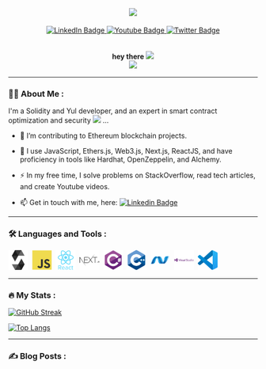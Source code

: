 <div id="header" align="center">
  <img src="https://media.giphy.com/media/M9gbBd9nbDrOTu1Mqx/giphy.gif" width="168"/>
</div>
<br>

<div id="badges" align="center">
  <a href="[your-linkedin-URL](https://www.linkedin.com/in/michael-psyllakis/)">
    <img src="https://img.shields.io/badge/LinkedIn-blue?style=for-the-badge&logo=linkedin&logoColor=white" alt="LinkedIn Badge"/>
  </a>
  <a href="[your-youtube-URL](https://www.youtube.com/channel/UCtxJI0PG3ux7NhQA7-cQL1g)">
    <img src="https://img.shields.io/badge/YouTube-red?style=for-the-badge&logo=youtube&logoColor=white" alt="Youtube Badge"/>
  </a>
  <a href="https://x.com/Mikefastnow">
    <img src="https://img.shields.io/badge/Twitter-blue?style=for-the-badge&logo=twitter&logoColor=white" alt="Twitter Badge"/>
  </a>  
</div>

<div id="counter" align="center">
  <img src="https://komarev.com/ghpvc/?username=michaelpsyllakis&style=flat-square&color=blue" alt=""/> 
</div>
<br>

<div align="center">
  <b>hey there</b> <img src="https://media.giphy.com/media/hvRJCLFzcasrR4ia7z/giphy.gif" width="30px"/> 
</div>

<div align="center">
  <img src="https://media2.giphy.com/media/qgQUggAC3Pfv687qPC/giphy.gif" width="500"/>
</div>

---

### :man_technologist: About Me :

I'm a Solidity and Yul developer, and an expert in smart contract optimization and security <img src="https://media.giphy.com/media/WUlplcMpOCEmTGBtBW/giphy.gif" width="30"> ...

- :telescope: I’m contributing to Ethereum blockchain projects.

- :seedling: I use JavaScript, Ethers.js, Web3.js, Next.js, ReactJS, and have proficiency in tools like Hardhat, OpenZeppelin, and Alchemy.

- :zap: In my free time, I solve problems on StackOverflow, read tech articles, and create Youtube videos.

- :mailbox: Get in touch with me, here: [![Linkedin Badge](https://img.shields.io/badge/LinkedIn-blue?style=flat&logo=Linkedin&logoColor=white)](your-linkedin-url)

---

### :hammer_and_wrench: Languages and Tools :

<div>
  <img src="https://github.com/devicons/devicon/blob/master/icons/solidity/solidity-original.svg" title="Solidity" alt="Solidity" width="40" height="40"/>&nbsp;
  <img src="https://github.com/devicons/devicon/blob/master/icons/javascript/javascript-original.svg" title="JavaScript" alt="Solidity" width="40" height="40"/>&nbsp;
  <img src="https://github.com/devicons/devicon/blob/master/icons/react/react-original-wordmark.svg" title="React.js" alt="React.js" width="40" height="40"/>&nbsp;
  <img src="https://github.com/devicons/devicon/blob/master/icons/nextjs/nextjs-original-wordmark.svg" title="NextJS" alt="NextJS" width="40" height="40"/>&nbsp;
  <img src="https://github.com/devicons/devicon/blob/master/icons/csharp/csharp-original.svg" title="C-Sharp" alt="C#" width="40" height="40"/>&nbsp;
  <img src="https://github.com/devicons/devicon/blob/master/icons/cplusplus/cplusplus-original.svg" title="C Plus Plus" alt="C++" width="40" height="40"/>&nbsp;
  <img src="https://github.com/devicons/devicon/blob/master/icons/dot-net/dot-net-original.svg" title=".NET" alt="Dot Net" width="40" height="40"/>&nbsp;
  <img src="https://github.com/devicons/devicon/blob/master/icons/visualstudio/visualstudio-plain-wordmark.svg" title="Visual Studio" alt="Visual Studio" width="40" height="40"/>&nbsp;
  <img src="https://github.com/devicons/devicon/blob/master/icons/vscode/vscode-original.svg" title="Visual Code" alt="Visual Code" width="40" height="40"/>&nbsp;
</div>

---

### :fire: My Stats :

[![GitHub Streak](http://github-readme-streak-stats.herokuapp.com?user=michaelpsyllakis&theme=dark)](https://git.io/streak-stats)

[![Top Langs](https://github-readme-stats.vercel.app/api/top-langs/?username=michaelpsyllakis&layout=compact&theme=vision-friendly-dark)](https://github.com/anuraghazra/github-readme-stats)

---

### :writing_hand: Blog Posts :

<!-- BLOG-POST-LIST:START -->
<!-- BLOG-POST-LIST:END -->

